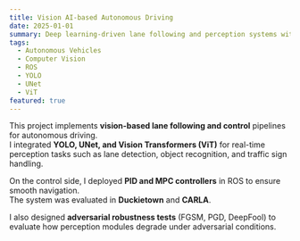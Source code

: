 ```yaml
---
title: Vision AI-based Autonomous Driving
date: 2025-01-01
summary: Deep learning-driven lane following and perception systems with adversarial robustness.
tags:
  - Autonomous Vehicles
  - Computer Vision
  - ROS
  - YOLO
  - UNet
  - ViT
featured: true
---
```


This project implements **vision-based lane following and control** pipelines for autonomous driving.  
I integrated **YOLO, UNet, and Vision Transformers (ViT)** for real-time perception tasks such as lane detection, object recognition, and traffic sign handling.  

On the control side, I deployed **PID and MPC controllers** in ROS to ensure smooth navigation.  
The system was evaluated in **Duckietown** and **CARLA**.  

I also designed **adversarial robustness tests** (FGSM, PGD, DeepFool) to evaluate how perception modules degrade under adversarial conditions.
